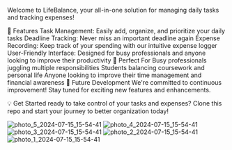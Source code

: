 Welcome to LifeBalance, your all-in-one solution for managing daily tasks and tracking expenses!

🚀 Features
Task Management: Easily add, organize, and prioritize your daily tasks
Deadline Tracking: Never miss an important deadline again
Expense Recording: Keep track of your spending with our intuitive expense logger
User-Friendly Interface: Designed for busy professionals and anyone looking to improve their productivity
🎯 Perfect For
Busy professionals juggling multiple responsibilities
Students balancing coursework and personal life
Anyone looking to improve their time management and financial awareness
🔮 Future Development
We're committed to continuous improvement! Stay tuned for exciting new features and enhancements.

💡 Get Started ready to take control of your tasks and expenses? Clone this repo and start your journey to better organization today!




![photo_5_2024-07-15_15-54-41](https://github.com/user-attachments/assets/c8394d13-da0e-4523-85c7-80d670cf938b)
![photo_4_2024-07-15_15-54-41](https://github.com/user-attachments/assets/69a1c84b-ba2e-4b9b-98ef-9cea7f76a551)
![photo_3_2024-07-15_15-54-41](https://github.com/user-attachments/assets/4f868c24-e74a-4d1f-8b21-8f1e2099159b)
![photo_2_2024-07-15_15-54-41](https://github.com/user-attachments/assets/b222dc67-072a-4e9a-ae47-4f2113b89f07)
![photo_1_2024-07-15_15-54-41](https://github.com/user-attachments/assets/563cfc83-d8c4-45eb-8028-70806c1ba4fb)
